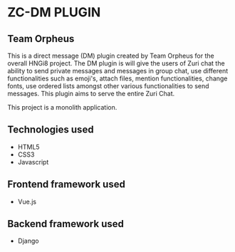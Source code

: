 # ZC-DM PLUGIN
## Team Orpheus
This is a direct message (DM) plugin created by Team Orpheus for the overall HNGi8 project. The DM plugin is will give the users of Zuri chat the ability to send private messages and messages in group chat, use different functionalities such as emoji's, attach files, mention functionalities, change fonts, use ordered lists amongst other various functionalities to send messages. This plugin aims to serve the entire Zuri Chat.

This project is a monolith application.

## Technologies used
<ul>
  <li>HTML5</li>
  <li>CSS3</li>
  <li>Javascript</li>
</ul>

## Frontend framework used
<ul>
  <li>Vue.js</li>
</ul>

## Backend framework used
<ul>
  <li>Django</li>
</ul>
